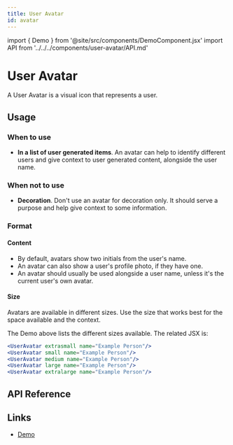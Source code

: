 ```yaml
---
title: User Avatar
id: avatar
---
```


import { Demo } from '@site/src/components/DemoComponent.jsx'
import API from '../../../components/user-avatar/API.md'

# User Avatar

A User Avatar is a visual icon that represents a user.

<Demo
    path="/story/user-avatar--default"
    height="110px"
/>

## Usage

### When to use

-   **In a list of user generated items**. An avatar can help to identify different users and give context to user generated content, alongside the user name.

### When not to use

-   **Decoration**. Don't use an avatar for decoration only. It should serve a purpose and help give context to some information.

### Format

#### Content

-   By default, avatars show two initials from the user's name.
-   An avatar can also show a user's profile photo, if they have one.
-   An avatar should usually be used alongside a user name, unless it's the current user's own avatar.

#### Size

<Demo
    path="/story/user-avatar--sizes"
    height="150px"
/>

Avatars are available in different sizes. Use the size that works best for the space available and the context.

The Demo above lists the different sizes available. The related JSX is:

```jsx
<UserAvatar extrasmall name="Example Person"/>
<UserAvatar small name="Example Person"/>
<UserAvatar medium name="Example Person"/>
<UserAvatar large name="Example Person"/>
<UserAvatar extralarge name="Example Person"/>
```

## API Reference

<API />

## Links

-   <a href="/demo/?path=/story/user-avatar--default" target="_blank">Demo</a>
